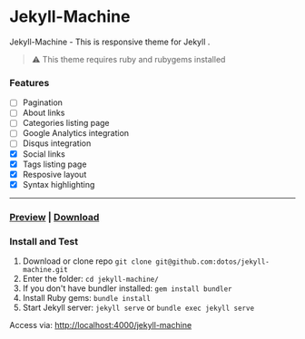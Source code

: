 # Jekyll-Machine

Jekyll-Machine - This is responsive theme for Jekyll .

> :warning:
  This theme requires ruby and rubygems installed

### Features

- [ ] Pagination
- [ ] About links
- [ ] Categories listing page
- [ ] Google Analytics integration
- [ ] Disqus integration
- [x] Social links
- [x] Tags listing page
- [x] Resposive layout
- [x] Syntax highlighting

---
### [Preview](https://dotos.github.io/jekyll-machine) | [Download](/archive/gh-pages.zip)  

### Install and Test

1. Download or clone repo `git clone git@github.com:dotos/jekyll-machine.git`
2. Enter the folder: `cd jekyll-machine/`
3. If you don't have bundler installed: `gem install bundler`
3. Install Ruby gems: `bundle install`
4. Start Jekyll server: `jekyll serve` or `bundle exec jekyll serve`

Access via: [http://localhost:4000/jekyll-machine](http://localhost:4000/jekyll-machine)







